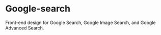 # Google-search
Front-end design for Google Search, Google Image Search, and Google Advanced Search.
